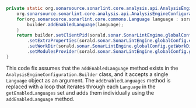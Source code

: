 ```java
private static org.sonarsource.sonarlint.core.analysis.api.AnalysisEngineConfiguration buildAnalysisEngineConfiguration() {
    org.sonarsource.sonarlint.core.analysis.api.AnalysisEngineConfiguration.Builder builder = org.sonarsource.sonarlint.core.analysis.api.AnalysisEngineConfiguration.builder();
    for(org.sonarsource.sonarlint.core.commons.Language language : sorald.sonar.SonarLintEngine.globalConfig.getEnabledLanguages()) {
        builder.addEnabledLanguage(language);
    }
    return builder.setClientPid(sorald.sonar.SonarLintEngine.globalConfig.getClientPid())
        .setExtraProperties(sorald.sonar.SonarLintEngine.globalConfig.extraProperties())
        .setWorkDir(sorald.sonar.SonarLintEngine.globalConfig.getWorkDir())
        .setModulesProvider(sorald.sonar.SonarLintEngine.globalConfig.getModulesProvider()).build();
}
```
This code fix assumes that the `addEnabledLanguage` method exists in the `AnalysisEngineConfiguration.Builder` class, and it accepts a single `Language` object as an argument. The `addEnabledLanguages` method is replaced with a loop that iterates through each `Language` in the `getEnabledLanguages` set and adds them individually using the `addEnabledLanguage` method.
